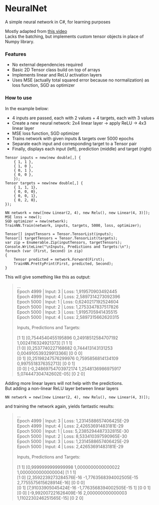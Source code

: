 # NeuralNet

A simple neural network in C#, for learning purposes

Mostly adapted from [this video](https://www.youtube.com/watch?v=o64FV-ez6Gw)  
Lacks the batching, but implements custom tensor objects in place of Numpy library.

### Features

- No external dependencies required
- Basic 2D Tensor class build on top of arrays
- Implements linear and ReLU activation layers
- Uses MSE (actually total squared error because no normalization) as loss function, SGD as optimizer

### How to use
In the example below:

- 4 inputs are passed, each with 2 values + 4 targets, each with 3 values
- Create a new neural network: 2x4 linear layer -> apply ReLU -> 4x3 linear layer
- MSE loss function, SGD optimizer
- Trains network with given inputs & targets over 5000 epochs
- Separate each input and corresponding target to a Tensor pair
- Finally, displays each input (left), prediction (middle) and target (right)

```
Tensor inputs = new(new double[,] {
    { 1, 1 }, 
    { 1, 0 }, 
    { 0, 1 }, 
    { 0, 0 }, 
    });
Tensor targets = new(new double[,] {
    { 1, 1, 1},
    { 0, 0, 0},
    { 0, 0, 1},
    { 0, 2, 0},
});

NN network = new([new Linear(2, 4), new Relu(), new Linear(4, 3)]);
MSE loss = new(); 
SGD optimizer = new(network);
TrainNN.Train(network, inputs, targets, 5000, loss, optimizer);

Tensor[] inputTensors = Tensor.TensorList(inputs);
Tensor[] targetTensors = Tensor.TensorList(targets);
var zip = Enumerable.Zip(inputTensors, targetTensors);
Console.WriteLine("\nInputs, Predictions and Targets:\n");
foreach (var (First, Second) in zip)
{
    Tensor predicted = network.Forward(First);
    TrainNN.PrettyPrint(First, predicted, Second);
}
```

This will give something like this as output:

>...  
Epoch 4999 | Input: 3 | Loss: 1,919570903492445  
Epoch 4999 | Input: 4 | Loss: 2,5897314273092396  
Epoch 5000 | Input: 1 | Loss: 0,6240217192524604  
Epoch 5000 | Input: 2 | Loss: 1,2753347837517826  
Epoch 5000 | Input: 3 | Loss: 1,9195705941435515  
Epoch 5000 | Input: 4 | Loss: 2,5897315662620315  
&nbsp;  
Inputs, Predictions and Targets:  
&nbsp;  
[1 1]  [0,7544540455195896 0,24918512584707192 1,0024116324921373]  [1 1 1]  
[1 0]  [0,2537740227168682 0,744413143131253 0,004910539329913366]  [0 0 0]  
[0 1]  [0,25198247576299976 0,7595856814134109 0,9975518376352713]  [0 0 1]  
[0 0]  [-0,24869754703972174 1,2548136986975917 5,074447304742602E-05]  [0 2 0]  

Adding more linear layers will not help with the predictions.  
But adding a non-linear ReLU layer between linear layers

```
NN network = new([new Linear(2, 4), new Relu(), new Linear(4, 3)]);
```

and training the network again, yields fantastic results:

>...  
Epoch 4999 | Input: 3 | Loss: 1,2314588657406425E-29  
Epoch 4999 | Input: 4 | Loss: 2,42653691483181E-29  
Epoch 5000 | Input: 1 | Loss: 5,2385294487332815E-30  
Epoch 5000 | Input: 2 | Loss: 8,533410397590965E-30  
Epoch 5000 | Input: 3 | Loss: 1,2314588657406425E-29  
Epoch 5000 | Input: 4 | Loss: 2,42653691483181E-29  
&nbsp;  
Inputs, Predictions and Targets:  
&nbsp;  
[1 1]  [0,9999999999999998 1,0000000000000022 1,0000000000000004]  [1 1 1]  
[1 0]  [2,3592239273284576E-16 -1,7763568394002505E-15 2,7755575615628914E-16]  [0 0 0]  
[0 1]  [7,91033905045424E-16 -1,7763568394002505E-15 1]  [0 0 1]  
[0 0]  [-9,992007221626409E-16 2,000000000000003 1,1102230246251565E-15]  [0 2 0]  
